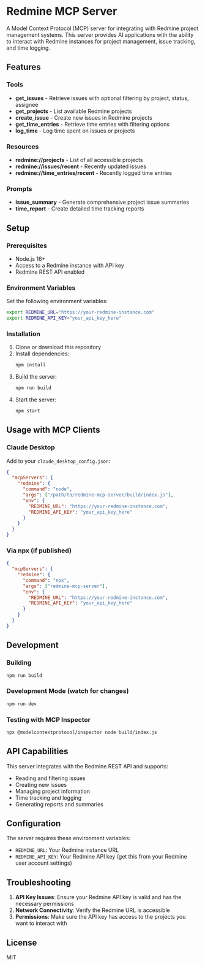 # Redmine MCP Server

A Model Context Protocol (MCP) server for integrating with Redmine project
management systems. This server provides AI applications with the ability to
interact with Redmine instances for project management, issue tracking, and time
logging.

## Features

### Tools

- **get_issues** - Retrieve issues with optional filtering by project, status,
  assignee
- **get_projects** - List available Redmine projects
- **create_issue** - Create new issues in Redmine projects
- **get_time_entries** - Retrieve time entries with filtering options
- **log_time** - Log time spent on issues or projects

### Resources

- **redmine://projects** - List of all accessible projects
- **redmine://issues/recent** - Recently updated issues
- **redmine://time_entries/recent** - Recently logged time entries

### Prompts

- **issue_summary** - Generate comprehensive project issue summaries
- **time_report** - Create detailed time tracking reports

## Setup

### Prerequisites

- Node.js 16+
- Access to a Redmine instance with API key
- Redmine REST API enabled

### Environment Variables

Set the following environment variables:

```bash
export REDMINE_URL="https://your-redmine-instance.com"
export REDMINE_API_KEY="your_api_key_here"
```

### Installation

1. Clone or download this repository
2. Install dependencies:
   ```bash
   npm install
   ```
3. Build the server:
   ```bash
   npm run build
   ```
4. Start the server:
   ```bash
   npm start
   ```

## Usage with MCP Clients

### Claude Desktop

Add to your `claude_desktop_config.json`:

```json
{
  "mcpServers": {
    "redmine": {
      "command": "node",
      "args": ["/path/to/redmine-mcp-server/build/index.js"],
      "env": {
        "REDMINE_URL": "https://your-redmine-instance.com",
        "REDMINE_API_KEY": "your_api_key_here"
      }
    }
  }
}
```

### Via npx (if published)

```json
{
  "mcpServers": {
    "redmine": {
      "command": "npx",
      "args": ["redmine-mcp-server"],
      "env": {
        "REDMINE_URL": "https://your-redmine-instance.com",
        "REDMINE_API_KEY": "your_api_key_here"
      }
    }
  }
}
```

## Development

### Building

```bash
npm run build
```

### Development Mode (watch for changes)

```bash
npm run dev
```

### Testing with MCP Inspector

```bash
npx @modelcontextprotocol/inspector node build/index.js
```

## API Capabilities

This server integrates with the Redmine REST API and supports:

- Reading and filtering issues
- Creating new issues
- Managing project information
- Time tracking and logging
- Generating reports and summaries

## Configuration

The server requires these environment variables:

- `REDMINE_URL`: Your Redmine instance URL
- `REDMINE_API_KEY`: Your Redmine API key (get this from your Redmine user
  account settings)

## Troubleshooting

1. **API Key Issues**: Ensure your Redmine API key is valid and has the
   necessary permissions
2. **Network Connectivity**: Verify the Redmine URL is accessible
3. **Permissions**: Make sure the API key has access to the projects you want to
   interact with

## License

MIT
